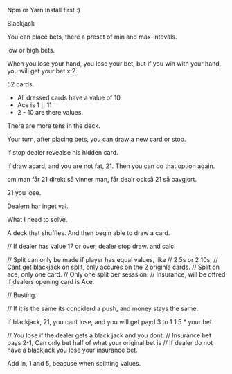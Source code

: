 Npm or Yarn Install first :)

Blackjack 

You can place bets, there a preset of
min and max-intevals.

low or high bets.

When you lose your hand, you lose your bet, but if you win
with your hand, you will get your bet x 2.

52 cards.

- All dressed cards have a value of 10.
- Ace is 1 || 11
- 2 - 10 are there values.

There are more tens in the deck.

Your turn, after placing bets,
you can draw a new card or stop.

if stop dealer revealse his hidden card.

if draw acard, and you are not fat, 21.
Then you can do that option again.

om man får 21 direkt så vinner man, får dealr också 21 
så oavgjort.

21 you lose.

Dealern har inget val.

What I need to solve.

A deck that shuffles. And then begin able to draw
a card.


// If dealer has value 17 or over, dealer stop draw. and calc.

// Split can only be made if player has equal values, like 
// 2 5s or 2 10s,
// Cant get blackjack on split, only accures on the 2 originla cards.
// Split on ace, only one card.
// Only one split per sesssion.
// Insurance, will be offred if dealers opening card is Ace.

// Busting.

// If it is the same its conciderd a push, and money stays the same.

If blackjack, 21, you cant lose, and you will get payd 3 to 1
1.5 * your bet.

// You lose if the dealer gets a black jack and you dont.
// Insurance bet pays 2-1,  Can only bet half of what your original bet is
// If dealer do not have a blackjack you lose your insurance bet.

Add in, 1 and 5, beacuse when splitting values.